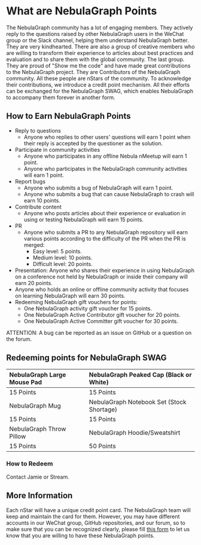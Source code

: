 # What are NebulaGraph Points

The NebulaGraph community has a lot of engaging members. They actively reply to the questions raised by other NebulaGraph users in the WeChat group or the Slack channel, helping them understand NebulaGraph better. They are very kindhearted. There are also a group of creative members who are willing to transform their experience to articles about best practices and evaluation and to share them with the global community. The last group. They are proud of "Show me the code" and have made great contributions to the NebulaGraph project. They are Contributors of the NebulaGraph community. All these people are nStars of the community. To acknowledge their contributions, we introduce a credit point mechanism. All their efforts can be exchanged for the NebulaGraph SWAG, which enables NebulaGraph to accompany them forever in another form. 

## How to Earn NebulaGraph Points

* Reply to questions
    * Anyone who replies to other users' questions will earn 1 point when their reply is accepted by the questioner as the solution. 
* Participate in community activities
    * Anyone who participates in any offline Nebula nMeetup will earn 1 point.
    * Anyone who participates in the NebulaGraph community activities will earn 1 point.
* Report bugs
    * Anyone who submits a bug of NebulaGraph will earn 1 point. 
    * Anyone who submits a bug that can cause NebulaGraph to crash will earn 10 points. 
* Contribute content
    * Anyone who posts articles about their experience or evaluation in using or testing NebulaGraph will earn 15 points.
* PR
    * Anyone who submits a PR to any NebulaGraph repository will earn various points according to the difficulty of the PR when the PR is merged: 
        * Easy level: 5 points.
        * Medium level: 10 points.
        * Difficult level: 20 points.
* Presentation: Anyone who shares their experience in using NebulaGraph on a conference not held by NebulaGraph or inside their company will earn 20 points.
* Anyone who holds an online or offline community activity that focuses on learning NebulaGraph will earn 30 points. 
* Redeeming NebulaGraph gift vouchers for points: 
    * One NebulaGraph activity gift voucher for 15 points.
    * One NebulaGraph Active Contributor gift voucher for 20 points.
    * One NebulaGraph Active Committer gift voucher for 30 points.

ATTENTION: A bug can be reported as an issue on GitHub or a question on the forum.

### 
## Redeeming points for NebulaGraph SWAG

|NebulaGraph Large Mouse Pad|NebulaGraph Peaked Cap (Black or White)|
|:----|:----|
|15 Points|15 Points|
|NebulaGraph Mug|NebulaGraph Notebook Set (Stock Shortage)|
|15 Points|15 Points|
|NebulaGraph Throw Pillow|NebulaGraph Hoodie/Sweatshirt|
|15 Points|50 Points|

### How to Redeem

Contact Jamie or Stream. 

## More Information

Each nStar will have a unique credit point card. The NebulaGraph team will keep and maintain the card for them. However, you may have different accounts in our WeChat group, GitHub repositories, and our forum, so to make sure that you can be recognized clearly, please fill [this form](https://wj.qq.com/s2/8358004/dcb0/) to let us know that you are willing to have these NebulaGraph points. 



